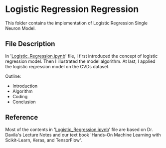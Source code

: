 # Logistic Regression Regression

This folder contains the implementation of Logistic Regression Single Neuron Model.

## File Description
In '[Logistic_Regression.ipynb](https://github.com/YulinLi98/Sample_Repo/blob/main/Supervised_Learning/Logistic_Regression/Logistic_Regression.ipynb)' file, I first introduced the concept of logistic regression model. Then I illustrated the model algorithm. At last, I applied the logistic regression model on the CVDs dataset.

Outline:
- Introduction
- Algorithm
- Coding
- Conclusion

## Reference
Most of the contents in '[Logistic_Regression.ipynb](https://github.com/YulinLi98/Sample_Repo/blob/main/Supervised_Learning/Logistic_Regression/Logistic_Regression.ipynb)' file are based on Dr. Davila's Lecture Notes and our text book 'Hands-On Machine Learning with Scikit-Learn, Keras, and TensorFlow'.